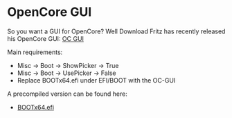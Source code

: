# OpenCore GUI

So you want a GUI for OpenCore? Well Download Fritz has recently released his OpenCore GUI: [OC GUI](https://github.com/Download-Fritz/OC-GUI)

Main requirements:
* Misc -> Boot -> ShowPicker -> True
* Misc -> Boot -> UsePicker -> False
* Replace BOOTx64.efi under EFI/BOOT with the OC-GUI

A precompiled version can be found here:
* [BOOTx64.efi](https://github.com/khronokernel/Opencore-Vanilla-Desktop-Guide/blob/master/extra-files/BOOTx64.efi.zip)
